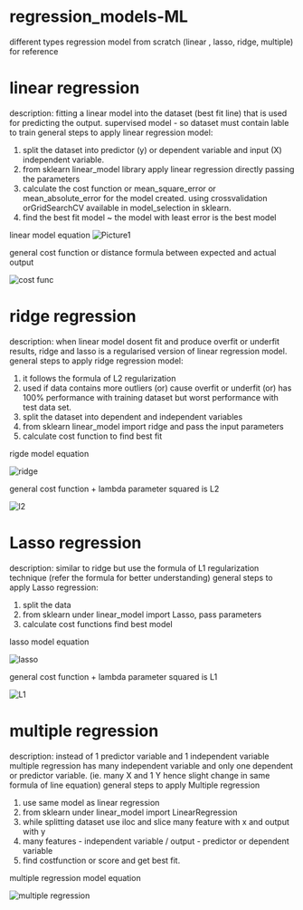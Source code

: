 # regression_models-ML
different types regression model from scratch (linear , lasso, ridge, multiple) for reference

# linear regression
description: fitting a linear model into the dataset (best fit line) that is used for predicting the output.
supervised model - so dataset must contain lable to train
general steps to apply linear regression model:
1. split the dataset into predictor (y) or dependent variable and input (X) independent variable.
2. from sklearn linear_model library apply linear regression directly passing the parameters
3. calculate the cost function or mean_square_error or mean_absolute_error for the model created. using crossvalidation orGridSearchCV available in model_selection in sklearn.
4. find the best fit model ~ the model with least error is the best model

linear model equation
![Picture1](https://user-images.githubusercontent.com/80048690/212714232-aae3ed21-5fb6-4f02-9fbf-2a7cdee469b5.png)

general cost function or distance formula between expected and actual output

![cost func](https://user-images.githubusercontent.com/80048690/212715075-644e3e0b-ae62-4036-ba82-b7a750c4ba03.png)


# ridge regression 
description: when linear model dosent fit and produce overfit or underfit results, ridge and lasso is a regularised version of linear regression model.
general steps to apply ridge regression model:
1. it follows the formula of L2 regularization
2. used if data contains more outliers (or) cause overfit or underfit (or) has 100% performance with training dataset but worst performance with test data set.
3. split the dataset into dependent and independent variables
4. from sklearn linear_model import ridge and pass the input parameters
5. calculate cost function to find best fit

rigde model equation

![ridge](https://user-images.githubusercontent.com/80048690/212715113-1c1f0464-f486-4de0-b874-be667a9153bf.png)

general cost function + lambda parameter squared is L2

![l2](https://user-images.githubusercontent.com/80048690/212715229-9813bf27-83c4-46d5-b981-bd6cb9b273ba.png)


# Lasso regression
description: similar to ridge but use the formula of L1 regularization technique (refer the formula for better understanding)
general steps to apply Lasso regression:
1. split the data
2. from sklearn under linear_model import Lasso, pass parameters
3. calculate cost functions find best  model

lasso model equation

![lasso](https://user-images.githubusercontent.com/80048690/212715417-7e85db21-3e24-46bd-9b7d-39d87628ea72.png)

general cost function + lambda parameter squared is L1

![L1](https://user-images.githubusercontent.com/80048690/212715427-caec4193-6400-49fd-9fa6-afb8fdf5d6ed.png)


# multiple regression
description: instead of 1 predictor variable and 1 independent variable multiple regression has many independent variable and only one dependent  or predictor variable. (ie. many X and 1 Y hence slight change in same formula of line equation)
general steps to apply Multiple regression
1. use same model as linear regression
2. from sklearn under linear_model import LinearRegression
3. while splitting dataset use iloc and slice many feature with x and output with y
4. many features - independent variable / output - predictor or dependent variable
5. find costfunction or score and get best fit.

multiple regression model equation


![multiple regression](https://user-images.githubusercontent.com/80048690/212715448-0029441a-ded1-4aea-87ef-b571caa4aec6.png)

